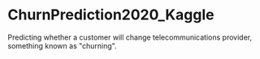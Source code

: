# ChurnPrediction2020_Kaggle
 Predicting whether a customer will change telecommunications provider, something known as "churning".
